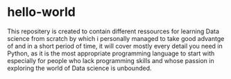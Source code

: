 # hello-world
This repositery is created to contain different ressources for learning Data science from scratch by which i personally managed to take good advantge of and in a short period of time, it will cover mostly every detail you need in Python, as it is the most appropriate programming language to start with especially for people who lack programming skills and whose passion in exploring the world of Data science is unbounded.
